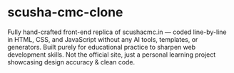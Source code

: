 # scusha-cmc-clone
Fully hand-crafted front-end replica of scushacmc.in — coded line-by-line in HTML, CSS, and JavaScript without any AI tools, templates, or generators. Built purely for educational practice to sharpen web development skills. Not the official site, just a personal learning project showcasing design accuracy &amp; clean code.
